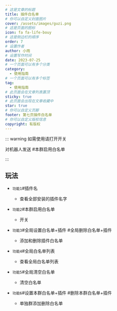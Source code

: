 ```yaml
---
# 这是文章的标题
title: 插件白名单
# 你可以自定义封面图片
cover: /assets/images/guzi.png
# 这是页面的图标
icon: fa fa-life-bouy
# 这是侧边栏的顺序
order: 7
# 设置作者
author: 小雨
# 设置写作时间
date: 2023-07-25
# 一个页面可以有多个分类
category:
  - 使用指南
# 一个页面可以有多个标签
tag:
  - 使用指南
# 此页面会在文章列表置顶
sticky: true
# 此页面会出现在文章收藏中
star: true
# 你可以自定义页脚
footer: 第七页插件白名单
# 你可以自定义版权信息
copyright: 有版权
---
```


::: warning 如需使用请打开开关

对机器人发送 #本群启用白名单

:::

## 玩法

- `功能1`#插件名

  - 查看全部安装的插件名字
- `功能2`#本群启用白名单

  - 开关
- `功能3`#全局设置白名单+插件 #全局删除白名单+插件  

  - 添加和删除插件白名单
- `功能4`#全局白名单列表

  - 查看全局白名单列表
- `功能5`#全局清空白名单

  - 清空白名单
- `功能6`#设置本群白名单+插件 #删除本群白名单+插件 

  - 单独群添加删除白名单



